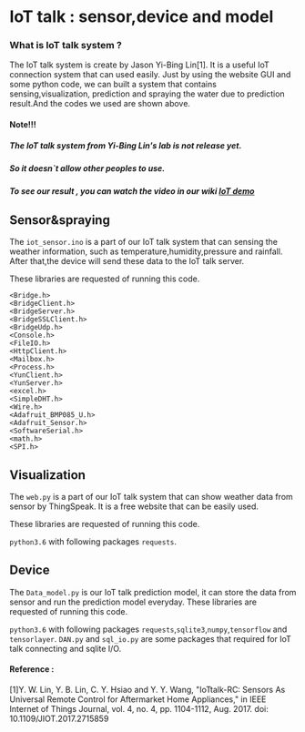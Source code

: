 IoT talk : sensor,device and model
========
### What is IoT talk system ?

The IoT talk system is create by Jason Yi-Bing Lin[1].
It is a useful IoT connection system that can used easily.
Just by using the website GUI and some python code,
we can built a system that contains sensing,visualization, prediction and spraying the water due to 
prediction result.And the codes we used are shown above.<br />
#### Note!!!
##### The IoT talk system from Yi-Bing Lin's lab is not release yet. 
##### So it doesn`t allow other peoples to use.
##### To see our result , you can watch the video in our wiki [IoT demo](http://2017.igem.org/Team:NCTU_Formosa/Demonstrate)

Sensor&spraying
--------
The `iot_sensor.ino` is a part of our IoT talk system that can sensing the weather information,
such as temperature,humidity,pressure and rainfall. After that,the device will send these data to the
 IoT talk server.

These libraries are requested of running this code.
```
<Bridge.h>
<BridgeClient.h>
<BridgeServer.h>
<BridgeSSLClient.h>
<BridgeUdp.h>
<Console.h>
<FileIO.h>
<HttpClient.h>
<Mailbox.h>
<Process.h>
<YunClient.h>
<YunServer.h>
<excel.h>
<SimpleDHT.h>
<Wire.h>
<Adafruit_BMP085_U.h>
<Adafruit_Sensor.h>
<SoftwareSerial.h>
<math.h>
<SPI.h>
```

Visualization
--------
The `web.py` is a part of our IoT talk system that can show weather data from sensor by ThingSpeak.
It is a free website that can be easily used.

These libraries are requested of running this code.

`python3.6` with following packages `requests`.

Device
--------
The `Data_model.py` is our IoT talk prediction model,
it can store the data from sensor and run the prediction model everyday.
These libraries are requested of running this code.

`python3.6` with following packages `requests`,`sqlite3`,`numpy`,`tensorflow` and `tensorlayer`.
`DAN.py` and `sql_io.py` are some packages that required for IoT talk connecting and sqlite I/O.


#### Reference : 
[1]Y. W. Lin, Y. B. Lin, C. Y. Hsiao and Y. Y. Wang, "IoTtalk-RC: Sensors As Universal Remote Control for Aftermarket Home Appliances," in IEEE Internet of Things Journal, vol. 4, no. 4, pp. 1104-1112, Aug. 2017.
doi: 10.1109/JIOT.2017.2715859